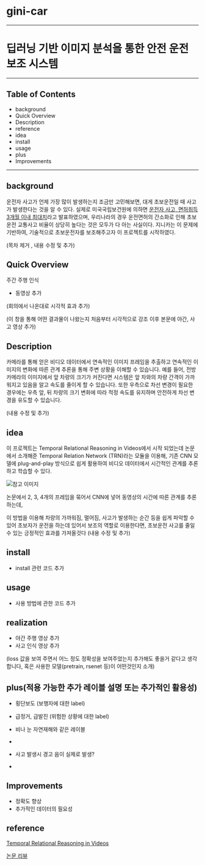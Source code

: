 # gini-car
---
# 딥러닝 기반 이미지 분석을 통한 안전 운전 보조 시스템
---
## Table of Contents
+ background
+ Quick Overview
+ Description
+ reference
+ idea
+ install
+ usage
+ plus
+ Improvements
----

## background
운전자 사고가 언제 가장 많이 발생하는지 조금만 고민해보면, 대게 초보운전일 때 사고가 발생한다는 것을 알 수 있다. 실제로 미국국립보건원에 의하면 [운전자 사고, 면허취득 3개월 이내 최대치](https://terms.naver.com/entry.naver?docId=5664483&cid=60296&categoryId=60311)라고 발표하였으며, 
우리나라의 경우 운전면허의 간소화로 인해 초보운전 교통사고 비율이 상당히 높다는 것은 모두가 다 아는 사실이다. 지니카는 이 문제에 기반하여, 기술적으로 초보운전자를 보조해주고자 이 프로젝트를 시작하였다.  

(목차 제거 , 내용 수정 및 추가)

## Quick Overview
주간 주행 인식
 + 동영상 추가 
 
 (회의에서 나온대로 시각적 효과 추가)
 
 (이 창을 통해 어떤 결과물이 나왔는지 처음부터 시각적으로 강조 이후 본문에 야간, 사고 영상 추가)
 
 ## Description
카메라를 통해 얻은 비디오 데이터에서 연속적인 이미지 프레임을 추출하고 연속적인 이미지의 변화에 따른 관계 추론을 통해 주변 상황을 이해할 수 있습니다. 
예를 들어, 전방 카메라의 이미지에서 앞 차량의 크기가 커진다면 시스템은 앞 차와의 차량 간격이 가까워지고 있음을 알고 속도를 줄이게 할 수 있습니다. 
또한 우측으로 차선 변경이 필요한 경우에는 우측 앞, 뒤 차량의 크기 변화에 따라 적정 속도를 유지하며 안전하게 차선 변경을 유도할 수 있습니다.

(내용 수정 및 추가)
 
 
 ## idea
 이 프로젝트는 Temporal Relational Reasoning in Videos에서 시작 되었는데
 논문에서 소개해준 Temporal Relation Network (TRN)라는 모듈을 이용해, 기존 CNN 모델에 plug-and-play 방식으로 쉽게 활용하여
 비디오 데이터에서 시간적인 관계를 추론하고 학습할 수 있다.
 
 
 ![참고 이미지](https://user-images.githubusercontent.com/29950822/144726509-b7b8ae49-266e-4fa9-b330-e72f34dfa960.png)
 
 논문에서 2, 3, 4개의 프레임을 묶어서 CNN에 넣어 동영상의 시간에 따른 관계를 추론하는데,
 
 이 방법을 이용해 차량의 가까워짐, 멀어짐, 사고가 발생하는 순간 등을 쉽게 파악할 수 있어
 초보자가 운전을 하는데 있어서 보조의 역할로 이용한다면, 초보운전 사고를 줄일 수 있는 긍정적인 효과를 가져올것다 
 (내용 수정 및 추가)
 
 ## install
  + install 관련 코드 추가
  
 ## usage
  + 사용 방법에 관한 코드 추가 
  
 ## realization
  + 야간 주행 영상 추가
  + 사고 인식 영상 추가
 
 (loss 값을 보여 주면서 어느 정도 정확성을 보여주었는지 추가해도 좋을거 같다고 생각합니다, 혹은 사용한 모델(pretrain, rsenet 등)이 어떤것인지 소개)
 
 ## plus(적용 가능한 추가 레이블 설명 또는 추가적인 활용성)
  + 횡단보도 (보행자에 대한 label)
  + 급정거, 급발진 (위험한 상황에 대한 label)
  + 비나 눈 자연재해와 같은 레이블
  +
  
  
  
  + 사고 발생시 경고 음이 실제로 발생?
  + 

## Improvements
 + 정확도 향상
 + 추가적인 데이터의 필요성
 
## reference
[Temporal Relational Reasoning in Videos](https://arxiv.org/pdf/1711.08496.pdf)

[논문 리뷰](https://medium.com/@parkjh688/%EB%85%BC%EB%AC%B8-%EB%A6%AC%EB%B7%B0-%EA%B4%80%EC%B0%B0%ED%95%98%EA%B3%A0-%EC%B6%94%EB%A1%A0%ED%95%B4%EC%A3%BC%EB%8A%94-neural-nets-5bcadedf59cb)
 
 
